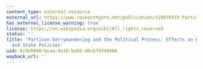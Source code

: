 ```yaml
---
content_type: external-resource
external_url: https://www.researchgate.net/publication/319070333_Partisan_Gerrymandering_and_the_Political_Process_Effects_on_Roll-Call_Voting_and_State_Policies
has_external_license_warning: true
license: https://en.wikipedia.org/wiki/All_rights_reserved
status: ''
title: 'Partisan Gerrymandering and the Political Process: Effects on Roll-Call Voting
  and State Policies'
uid: 6c9e6040-bcaa-4a1b-ba02-d8cb793484b8
wayback_url: ''
---
```


